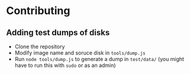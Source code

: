 # Contributing

## Adding test dumps of disks

- Clone the repository
- Modify image name and soruce disk in `tools/dump.js`
- Run `node tools/dump.js` to generate a dump in `test/data/`
  (you might have to run this with `sudo` or as an admin)
